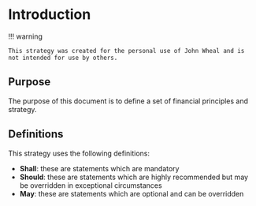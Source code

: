 # Introduction

!!! warning

    This strategy was created for the personal use of John Wheal and is not intended for use by others.

## Purpose

The purpose of this document is to define a set of financial principles and strategy.

## Definitions

This strategy uses the following definitions:

* **Shall**: these are statements which are mandatory
* **Should**: these are statements which are highly recommended but may be overridden in exceptional circumstances
* **May**: these are statements which are optional and can be overridden
